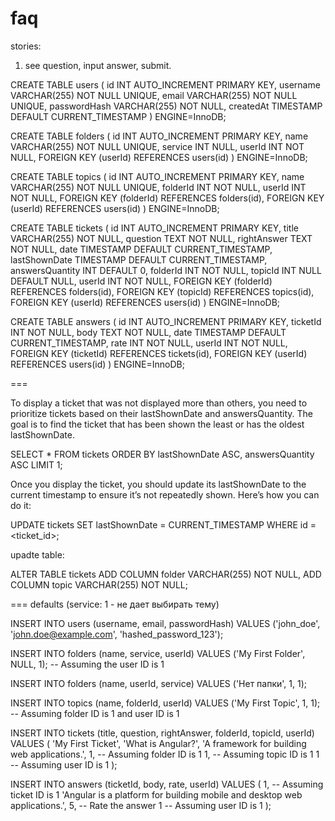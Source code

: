 # faq

stories:

1. see question, input answer, submit.


CREATE TABLE users (
  id INT AUTO_INCREMENT PRIMARY KEY,
  username VARCHAR(255) NOT NULL UNIQUE,
  email VARCHAR(255) NOT NULL UNIQUE,
  passwordHash VARCHAR(255) NOT NULL,
  createdAt TIMESTAMP DEFAULT CURRENT_TIMESTAMP
) ENGINE=InnoDB;

CREATE TABLE folders (
  id INT AUTO_INCREMENT PRIMARY KEY,
  name VARCHAR(255) NOT NULL UNIQUE,
  service INT NULL,
  userId INT NOT NULL,
  FOREIGN KEY (userId) REFERENCES users(id)
) ENGINE=InnoDB;

CREATE TABLE topics (
  id INT AUTO_INCREMENT PRIMARY KEY,
  name VARCHAR(255) NOT NULL UNIQUE,
  folderId INT NOT NULL,
  userId INT NOT NULL,
  FOREIGN KEY (folderId) REFERENCES folders(id),
  FOREIGN KEY (userId) REFERENCES users(id)
) ENGINE=InnoDB;

CREATE TABLE tickets (
  id INT AUTO_INCREMENT PRIMARY KEY,
  title VARCHAR(255) NOT NULL,
  question TEXT NOT NULL,
  rightAnswer TEXT NOT NULL,
  date TIMESTAMP DEFAULT CURRENT_TIMESTAMP,
  lastShownDate TIMESTAMP DEFAULT CURRENT_TIMESTAMP,
  answersQuantity INT DEFAULT 0,
  folderId INT NOT NULL,
  topicId INT NULL DEFAULT NULL,
  userId INT NOT NULL,
  FOREIGN KEY (folderId) REFERENCES folders(id),
  FOREIGN KEY (topicId) REFERENCES topics(id),
  FOREIGN KEY (userId) REFERENCES users(id)
) ENGINE=InnoDB;

CREATE TABLE answers (
  id INT AUTO_INCREMENT PRIMARY KEY,
  ticketId INT NOT NULL,
  body TEXT NOT NULL,
  date TIMESTAMP DEFAULT CURRENT_TIMESTAMP,
  rate INT NOT NULL,
  userId INT NOT NULL,
  FOREIGN KEY (ticketId) REFERENCES tickets(id),
  FOREIGN KEY (userId) REFERENCES users(id)
) ENGINE=InnoDB;


===

To display a ticket that was not displayed more than others, you need to prioritize tickets based on their lastShownDate and answersQuantity. The goal is to find the ticket that has been shown the least or has the oldest lastShownDate.

SELECT *
FROM tickets
ORDER BY lastShownDate ASC, answersQuantity ASC
LIMIT 1;

Once you display the ticket, you should update its lastShownDate to the current timestamp to ensure it’s not repeatedly shown. Here’s how you can do it:

UPDATE tickets
SET lastShownDate = CURRENT_TIMESTAMP
WHERE id = <ticket_id>;

upadte table:

ALTER TABLE tickets
ADD COLUMN folder VARCHAR(255) NOT NULL,
ADD COLUMN topic VARCHAR(255) NOT NULL;

===
defaults (service: 1 - не дает выбирать тему)

INSERT INTO users (username, email, passwordHash)
VALUES ('john_doe', 'john.doe@example.com', 'hashed_password_123');

INSERT INTO folders (name, service, userId)
VALUES ('My First Folder', NULL, 1); -- Assuming the user ID is 1

INSERT INTO folders (name, userId, service)
VALUES ('Нет папки', 1, 1);

INSERT INTO topics (name, folderId, userId)
VALUES ('My First Topic', 1, 1); -- Assuming folder ID is 1 and user ID is 1

INSERT INTO tickets (title, question, rightAnswer, folderId, topicId, userId)
VALUES (
  'My First Ticket',
  'What is Angular?',
  'A framework for building web applications.',
  1, -- Assuming folder ID is 1
  1, -- Assuming topic ID is 1
  1  -- Assuming user ID is 1
);

INSERT INTO answers (ticketId, body, rate, userId)
VALUES (
  1, -- Assuming ticket ID is 1
  'Angular is a platform for building mobile and desktop web applications.',
  5, -- Rate the answer
  1  -- Assuming user ID is 1
);